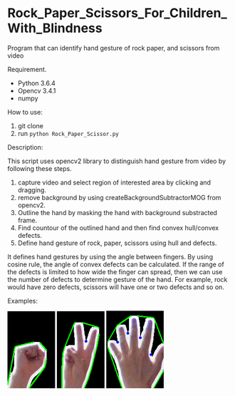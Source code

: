 # Rock_Paper_Scissors_For_Children_With_Blindness

Program that can identify hand gesture of rock paper, and scissors from video 

Requirement.

- Python 3.6.4
- Opencv 3.4.1
- numpy

How to use:

1. git clone
2. run `python Rock_Paper_Scissor.py`



Description: 

This script uses opencv2 library to distinguish hand gesture from video by following these steps.

1. capture video and select region of interested area by clicking and dragging.
2. remove background by using createBackgroundSubtractorMOG from opencv2.
3. Outline the hand by masking the hand with background substracted frame.
4. Find countour of the outlined hand and then find convex hull/convex defects.
5. Define hand gesture of rock, paper, scissors using hull and defects.

It defines hand gestures by using the angle between fingers. By using cosine rule, the angle of convex defects can be calculated. If the range of the defects is limited to how wide the finger can spread, then we can use the number of defects to determine gesture of the hand. For example, rock would have zero defects, scissors will have one or two defects and so on.

Examples:


![](/Images/Rock.png)
![](/Images/Scissors.png)
![](/Images/Paper.png)
